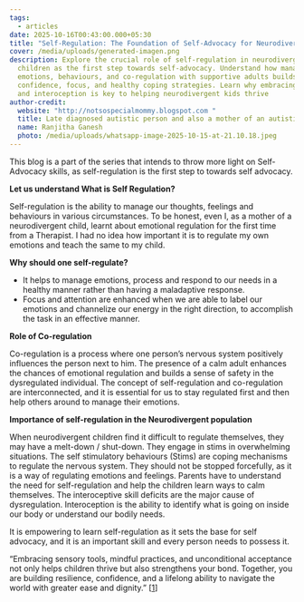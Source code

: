```yaml
---
tags:
  - articles
date: 2025-10-16T00:43:00.000+05:30
title: "Self-Regulation: The Foundation of Self-Advocacy for Neurodivergent Children"
cover: /media/uploads/generated-imagen.png
description: Explore the crucial role of self-regulation in neurodivergent
  children as the first step towards self-advocacy. Understand how managing
  emotions, behaviours, and co-regulation with supportive adults builds
  confidence, focus, and healthy coping strategies. Learn why embracing stimming
  and interoception is key to helping neurodivergent kids thrive
author-credit:
  website: "http://notsospecialmommy.blogspot.com "
  title: Late diagnosed autistic person and also a mother of an autistic teenager
  name: Ranjitha Ganesh
  photo: /media/uploads/whatsapp-image-2025-10-15-at-21.10.18.jpeg
---
```

This blog is a part of the series that intends to throw more light on Self-Advocacy skills, as self-regulation is the first step to towards self advocacy.

**Let us understand What is Self Regulation?**

Self-regulation is the ability to manage our thoughts, feelings and behaviours in various  circumstances. To be honest, even I, as a mother of a neurodivergent child,  learnt about emotional regulation for the first time from a Therapist. I had no idea how important it is to regulate my own emotions and teach the same to my child.

**Why should one self-regulate?** 

* It helps to manage emotions, process and respond to our needs in a healthy manner rather than having a maladaptive response.
* Focus and attention are enhanced when we are able to label our emotions and channelize our energy in the right direction, to accomplish the task in an effective manner.

**Role of Co-regulation**        

Co-regulation is a process where one person’s nervous system positively influences the person next to him. The presence of a calm adult enhances the chances of emotional regulation and builds a sense of safety in the dysregulated individual. The concept of self-regulation and co-regulation are interconnected, and it is essential for us to stay regulated first and then help others around to manage their emotions.

**Importance of self-regulation in the Neurodivergent population** 

When neurodivergent children find it difficult to regulate themselves, they may have a melt-down / shut-down. They engage in stims in overwhelming situations. The self stimulatory behaviours (Stims) are coping mechanisms to regulate the nervous system. They should not be stopped forcefully, as it is a way of regulating emotions and feelings.  Parents  have to understand the need for self-regulation and  help the children learn ways to calm themselves. The interoceptive skill deficits are the major cause of dysregulation. Interoception is the ability to identify what is going on inside our body or understand our bodily needs. 

It is empowering to learn  self-regulation as it sets the base for self advocacy, and it is an important skill and every person needs to possess it.

“Embracing sensory tools, mindful practices, and unconditional acceptance not only helps children thrive but also strengthens your bond. Together, you are building resilience, confidence, and a lifelong ability to navigate the world with greater ease and dignity.” [[1](https://incredibleyears.com/co-regulation-and-emotion-coaching/)]
